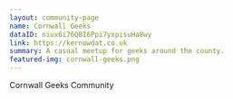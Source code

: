 ```yaml
---
layout: community-page
name: Cornwall Geeks
dataID: niux6i76QBI6Ppi7yxpisuHa8wy
link: https://kernowdat.co.uk
summary: A casual meetup for geeks around the county.
featured-img: cornwall-geeks.png
---
```

Cornwall Geeks Community
